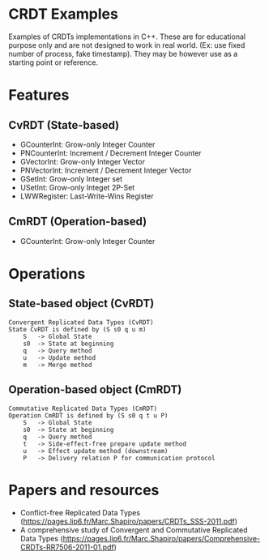 # CRDT Examples
Examples of CRDTs implementations in C++.
These are for educational purpose only and are not designed to work in real world.
(Ex: use fixed number of process, fake timestamp).
They may be however use as a starting point or reference.


# Features

## CvRDT (State-based)
- GCounterInt: Grow-only Integer Counter
- PNCounterInt: Increment / Decrement Integer Counter
- GVectorInt: Grow-only Integer Vector
- PNVectorInt: Increment / Decrement Integer Vector
- GSetInt: Grow-only Integer set
- USetInt: Grow-only Integet 2P-Set
- LWWRegister: Last-Write-Wins Register

## CmRDT (Operation-based)
- GCounterInt: Grow-only Integer Counter


# Operations

## State-based object (CvRDT)
    Convergent Replicated Data Types (CvRDT)
    State CvRDT is defined by (S s0 q u m)
        S   -> Global State
        s0  -> State at beginning
        q   -> Query method
        u   -> Update method
        m   -> Merge method

## Operation-based object (CmRDT)
    Commutative Replicated Data Types (CmRDT)
    Operation CmRDT is defined by (S s0 q t u P)
        S   -> Global State
        s0  -> State at beginning
        q   -> Query method
        t   -> Side-effect-free prepare update method
        u   -> Effect update method (downstream)
        P   -> Delivery relation P for communication protocol


# Papers and resources
- Conflict-free Replicated Data Types (https://pages.lip6.fr/Marc.Shapiro/papers/CRDTs_SSS-2011.pdf)
- A comprehensive study of Convergent and Commutative Replicated Data Types (https://pages.lip6.fr/Marc.Shapiro/papers/Comprehensive-CRDTs-RR7506-2011-01.pdf)
